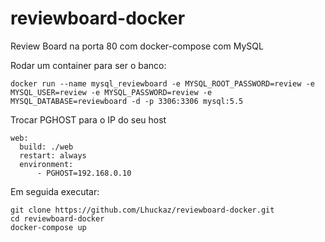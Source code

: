 # reviewboard-docker

Review Board na porta 80 com docker-compose com MySQL

Rodar um container para ser o banco:

    docker run --name mysql_reviewboard -e MYSQL_ROOT_PASSWORD=review -e MYSQL_USER=review -e MYSQL_PASSWORD=review -e MYSQL_DATABASE=reviewboard -d -p 3306:3306 mysql:5.5

Trocar PGHOST para o IP do seu host

    web:
      build: ./web
      restart: always
      environment:
          - PGHOST=192.168.0.10
        
Em seguida executar:

    git clone https://github.com/Lhuckaz/reviewboard-docker.git
    cd reviewboard-docker
    docker-compose up

